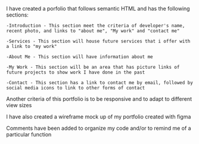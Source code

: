 I have created a porfolio that follows semantic HTML and has the following sections:

    -Introduction - This section meet the criteria of developer's name, recent photo, and links to "about me", "My work" and "contact me"

    -Services - This section will house future services that i offer with a link to "my work"

    -About Me - This section will have information about me

    -My Work - This section will be an area that has picture links of future projects to show work I have done in the past

    -Contact - This section has a link to contact me by email, followed by social media icons to link to other forms of contact

Another criteria of this portfolio is to be responsive and to adapt to different view sizes

I have also created a wireframe mock up of my portfolio created with figma

Comments have been added to organize my code and/or to remind me of a particular function
